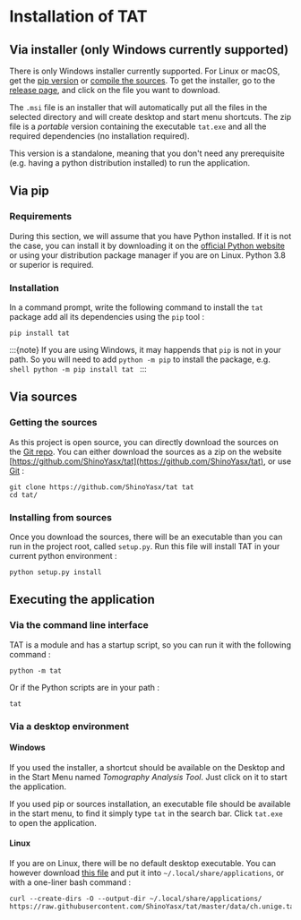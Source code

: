# Installation of TAT

## Via installer (only Windows currently supported)

There is only Windows installer currently supported. For Linux or macOS, get the [pip version](#via-pip) or [compile the sources](#via-sources). To get the installer, go to the [release page](https://github.com/ShinoYasx/tat/releases), and click on the file you want to download.

The `.msi` file is an installer that will automatically put all the files in the selected directory and will create desktop and start menu shortcuts. The zip file is a _portable_ version containing the executable `tat.exe` and all the required dependencies (no installation required).

This version is a standalone, meaning that you don't need any prerequisite (e.g. having a python distribution installed) to run the application.

## Via pip

### Requirements

During this section, we will assume that you have Python installed. If it is not the case, you can install it by downloading it on the [official Python website](https://www.python.org/downloads/) or using your distribution package manager if you are on Linux. Python 3.8 or superior is required.

### Installation

In a command prompt, write the following command to install the `tat` package add all its dependencies using the `pip` tool :

```shell
pip install tat
```

:::{note}
If you are using Windows, it may happends that `pip` is not in your path. So you will need to add `python -m pip` to install the package, e.g.
    ```shell
    python -m pip install tat
    ```
:::

## Via sources

### Getting the sources

As this project is open source, you can directly download the sources on the [Git repo](https://github.com/ShinoYasx/tat). You can either download the sources as a zip on the website [https://github.com/ShinoYasx/tat](https://github.com/ShinoYasx/tat), or use [Git](https://git-scm.com) :

```shell
git clone https://github.com/ShinoYasx/tat tat
cd tat/
```

### Installing from sources

Once you download the sources, there will be an executable than you can run in the project root, called `setup.py`. Run this file will install TAT in your current python environment :

```shell
python setup.py install
```

## Executing the application

### Via the command line interface

TAT is a module and has a startup script, so you can run it with the following command :

```shell
python -m tat
```

Or if the Python scripts are in your path :

```shell
tat
```

### Via a desktop environment

#### Windows

If you used the installer, a shortcut should be available on the Desktop and in the Start Menu named _Tomography Analysis Tool_. Just click on it to start the application.

If you used pip or sources installation, an executable file should be available in the start menu, to find it simply type `tat` in the search bar. Click `tat.exe` to open the application.

#### Linux

If you are on Linux, there will be no default desktop executable. You can however download [this file](https://github.com/ShinoYasx/tat/blob/master/data/ch.unige.tat.desktop) and put it into `~/.local/share/applications`, or with a one-liner bash command :

```shell
curl --create-dirs -O --output-dir ~/.local/share/applications/ https://raw.githubusercontent.com/ShinoYasx/tat/master/data/ch.unige.tat.desktop
```
